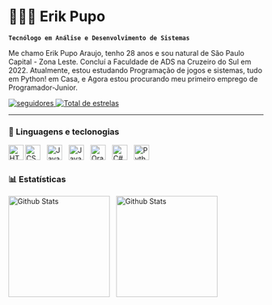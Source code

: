 # 👨🏻‍💻 Erik Pupo

**`Tecnólogo em Análise e Desenvolvimento de Sistemas`**

Me chamo Erik Pupo Araujo, tenho 28 anos e sou natural de São Paulo Capital - Zona Leste. Concluí a Faculdade de ADS na Cruzeiro do Sul em 2022. Atualmente, estou estudando Programação de jogos e sistemas, tudo em Python! em Casa, e Agora estou procurando meu primeiro emprego de Programador-Junior. 

<p align="left">
    <a href="https://github.com/ErikPupo08?tab=followers">
        <img 
            alt="seguidores" 
            title="Me siga no Github" 
            src="https://custom-icon-badges.demolab.com/github/followers/ErikPupo08?color=236ad3&labelColor=1155ba&style=for-the-badge&logo=github&label=SEGUIDORES&logoColor=white"
        />
    </a>
    <a href="https://github.com/ErikPupo08?tab=repositories&sort=stargazers">
        <img 
            alt="Total de estrelas" 
            title="Total de estrelas no GitHub" 
            src="https://custom-icon-badges.demolab.com/github/stars/ErikPupo08?color=55960c&style=for-the-badge&labelColor=488207&logo=star&label=Estrelas"
        />
    </a>
</p>

---

### 🤖 Linguagens e teclonogias ###

<img 
    align="left"
    alt="HTML"
    title="HTML"
    width="30px"
    style="padding-rigth: 10px;"
    src="https://cdn.jsdelivr.net/gh/devicons/devicon@latest/icons/html5/html5-original.svg"
/>

<img 
    align="left"
    alt="CSS"
    title="CSS"
    width="30px"
    style="padding-right: 10px;"
    src="https://cdn.jsdelivr.net/gh/devicons/devicon@latest/icons/css3/css3-original.svg" 
/>

<img 
    align="left"
    alt="Java"
    title="Java"
    width="30px"
    style="padding-right: 10px;"
    src="https://cdn.jsdelivr.net/gh/devicons/devicon@latest/icons/java/java-original-wordmark.svg"
/>
          
<img
    align="left"
    alt="Javascript"
    title="Javascript"
    width="30px"
    style="padding-right: 10px;"
    src="https://cdn.jsdelivr.net/gh/devicons/devicon@latest/icons/javascript/javascript-original.svg" 
/>

<img 
    align="left"
    alt="Oracle"
    title="Oracle"
    width="30px"
    style="padding-right: 10px;"
    src="https://cdn.jsdelivr.net/gh/devicons/devicon@latest/icons/oracle/oracle-original.svg"
/>
          
<img
    align="left"
    alt="C#"
    title="C#"
    width="30px"
    style="padding-right: 10px;"
    src="https://cdn.jsdelivr.net/gh/devicons/devicon@latest/icons/csharp/csharp-original.svg"
/>
<img 
    align="left"
    alt="Python"
    title="Python"
    width="30px"
    style="padding-right: 10px;"
    src="https://cdn.jsdelivr.net/gh/devicons/devicon@latest/icons/python/python-original.svg"
/>

<br/>
<br/>

### 📊 Estatísticas

<img 
    align="left"
    alt="Github Stats"
    height="200"
    style="padding-right: 10px;"
    src="https://github-readme-stats.vercel.app/api?username=erikpupo08&show_icons=true&include_all_commits=true&locale=pt-br"
/>

<img 
    align="left"
    alt="Github Stats"
    height="200"
    style="padding-right: 10px;"
    src="https://github-readme-stats.vercel.app/api/top-langs/?username=erikpupo08&layout=compact&custom_title=Tecnologias&langs_count=9"
/>

